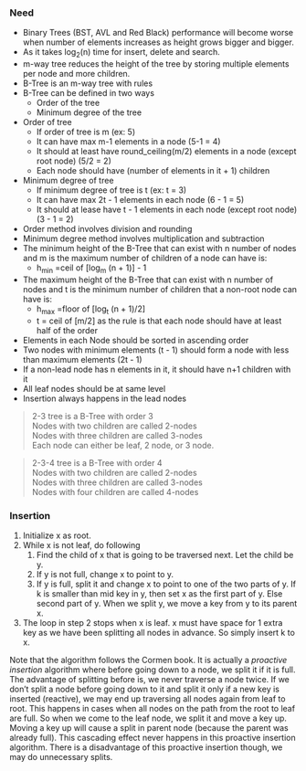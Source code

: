 ### Need

- Binary Trees (BST, AVL and Red Black) performance will become worse when number of elements increases as height grows
  bigger and bigger.
- As it takes log<sub>2</sub>(n) time for insert, delete and search.
- m-way tree reduces the height of the tree by storing multiple elements per node and more children.
- B-Tree is an m-way tree with rules
- B-Tree can be defined in two ways
    - Order of the tree
    - Minimum degree of the tree
- Order of tree
    - If order of tree is m (ex: 5)
    - It can have max m-1 elements in a node (5-1 = 4)
    - It should at least have round_ceiling(m/2) elements in a node (except root node) (5/2 = 2)
    - Each node should have (number of elements in it + 1) children
- Minimum degree of tree
    - If minimum degree of tree is t (ex: t = 3)
    - It can have max 2t - 1 elements in each node (6 - 1 = 5)
    - It should at lease have t - 1 elements in each node (except root node) (3 - 1 = 2)
- Order method involves division and rounding
- Minimum degree method involves multiplication and subtraction
- The minimum height of the B-Tree that can exist with n number of nodes and m is the maximum number of children of
  a node can have is:
    - h<sub>min</sub> =ceil of [log<sub>m</sub> (n + 1)] - 1
- The maximum height of the B-Tree that can exist with n number of nodes and t is the minimum number of children
  that a non-root node can have is:
    - h<sub>max</sub> =floor of [log<sub>t</sub>  (n + 1)/2]
    - t = ceil of [m/2] as the rule is that each node should have at least half of the order
- Elements in each Node should be sorted in ascending order
- Two nodes with minimum elements (t - 1) should form a node with less than maximum elements (2t - 1)
- If a non-lead node has n elements in it, it should have n+1 children with it
- All leaf nodes should be at same level
- Insertion always happens in the lead nodes

> 2-3 tree is a B-Tree with order 3</br>
> Nodes with two children are called 2-nodes </br>
> Nodes with three children are called 3-nodes </br>
> Each node can either be leaf, 2 node, or 3 node.

> 2-3-4 tree is a B-Tree with order 4</br>
> Nodes with two children are called 2-nodes </br>
> Nodes with three children are called 3-nodes </br>
> Nodes with four children are called 4-nodes </br>

### Insertion

1) Initialize x as root.
2) While x is not leaf, do following
    1) Find the child of x that is going to be traversed next. Let the child be y.
    2) If y is not full, change x to point to y.
    3) If y is full, split it and change x to point to one of the two parts of y. If k is smaller than mid key in y,
       then set x as the first part of y. Else second part of y. When we split y, we move a key from y to its parent x.
3) The loop in step 2 stops when x is leaf. x must have space for 1 extra key as we have been splitting all nodes in
   advance. So simply insert k to x.

Note that the algorithm follows the Cormen book. It is actually a *proactive insertion* algorithm where before going down
to a node, we split it if it is full. The advantage of splitting before is, we never traverse a node twice. If we don’t
split a node before going down to it and split it only if a new key is inserted (reactive), we may end up traversing all
nodes again from leaf to root. This happens in cases when all nodes on the path from the root to leaf are full. So when
we come to the leaf node, we split it and move a key up. Moving a key up will cause a split in parent node (because the
parent was already full). This cascading effect never happens in this proactive insertion algorithm. There is a
disadvantage of this proactive insertion though, we may do unnecessary splits. 

